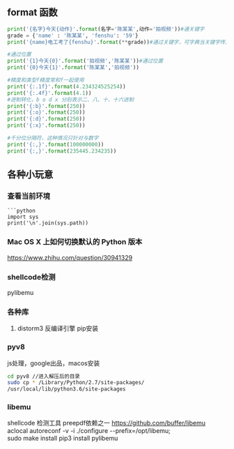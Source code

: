 ## format 函数
```py
print('{名字}今天{动作}'.format(名字='陈某某',动作='拍视频'))#通关键字
grade = {'name' : '陈某某', 'fenshu': '59'}
print('{name}电工考了{fenshu}'.format(**grade))#通过关键字，可字典当关键字传入值时，在字典前加**即可

#通过位置
print('{1}今天{0}'.format('拍视频','陈某某'))#通过位置
print('{0}今天{1}'.format('陈某某','拍视频'))

#精度和类型f精度常和f一起使用
print('{:.1f}'.format(4.234324525254))
print('{:.4f}'.format(4.1))
#进制转化，b o d x 分别表示二、八、十、十六进制
print('{:b}'.format(250))
print('{:o}'.format(250))
print('{:d}'.format(250))
print('{:x}'.format(250))

#千分位分隔符，这种情况只针对与数字
print('{:,}'.format(100000000))
print('{:,}'.format(235445.234235))
```

## 各种小玩意
### 查看当前环境
```
```python
import sys
print('\n'.join(sys.path))
```


### Mac OS X 上如何切换默认的 Python 版本
https://www.zhihu.com/question/30941329

### shellcode检测
pylibemu
### 各种库
1. distorm3 反编译引擎 pip安装
### pyv8
js处理，google出品，macos安装

[](https://github.com/emmetio/pyv8-binaries/)

```bash
cd pyv8 //进入解压后的目录
sudo cp * /Library/Python/2.7/site-packages/
/usr/local/lib/python3.6/site-packages
```

### libemu
shellcode 检测工具  preepdf依赖之一
https://github.com/buffer/libemu
aclocal
autoreconf -v -i
./configure --prefix=/opt/libemu;  
sudo make install
pip3 install pylibemu